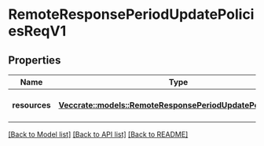 # RemoteResponsePeriodUpdatePoliciesReqV1

## Properties

Name | Type | Description | Notes
------------ | ------------- | ------------- | -------------
**resources** | [**Vec<crate::models::RemoteResponsePeriodUpdatePolicyReqV1>**](remote_response.UpdatePolicyReqV1.md) | A collection of policies to update | 

[[Back to Model list]](../README.md#documentation-for-models) [[Back to API list]](../README.md#documentation-for-api-endpoints) [[Back to README]](../README.md)


